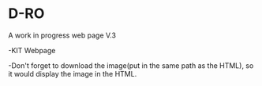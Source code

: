 # D-RO
A work in progress web page V.3

-KIT Webpage

-Don't forget to download the image(put in the same path as the HTML), so it would display the image in the HTML.
